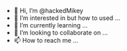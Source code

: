 - 👋 Hi, I’m @hackedMikey
- 👀 I’m interested in but how to used ...
- 🌱 I’m currently learning ...
- 💞️ I’m looking to collaborate on ...
- 📫 How to reach me ...

<!---
hackedMikey/hackedMikey is a ✨ special ✨ repository because its `README.md` (this file) appears on your GitHub profile.
You can click the Preview link to take a look at your changes.
--->
